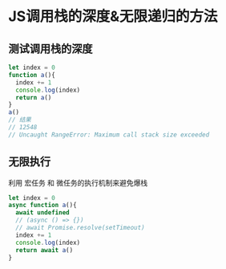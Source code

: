 # JS调用栈的深度&无限递归的方法



## 测试调用栈的深度

```js
let index = 0
function a(){
  index += 1
  console.log(index)
  return a()
}
a()
// 结果
// 12548
// Uncaught RangeError: Maximum call stack size exceeded
```

## 无限执行

利用 宏任务 和 微任务的执行机制来避免爆栈

```js
let index = 0
async function a(){
  await undefined
  // (async () => {})
  // await Promise.resolve(setTimeout)
  index += 1
  console.log(index)
  return await a()
}
```

